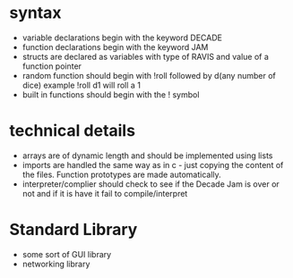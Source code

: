 
# syntax

- variable declarations begin with the keyword DECADE
- function declarations begin with the keyword JAM
- structs are declared as variables with type of RAVIS and value of a function pointer
- random function should begin with !roll followed by d(any number of dice) example !roll d1 will roll a 1
- built in functions should begin with the ! symbol

# technical details

- arrays are of dynamic length and should be implemented using lists
- imports are handled the same way as in c - just copying the content of the files. Function prototypes are made automatically.
- interpreter/complier should check to see if the Decade Jam is over or not and if it is have it fail to compile/interpret


# Standard Library
- some sort of GUI library
- networking library

